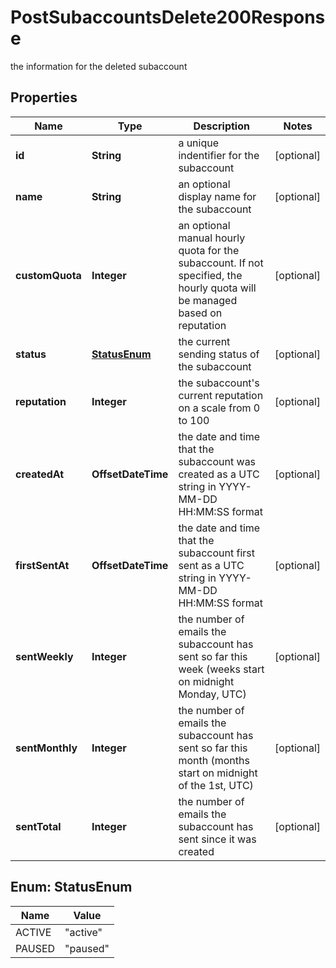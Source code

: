 

# PostSubaccountsDelete200Response

the information for the deleted subaccount

## Properties

| Name | Type | Description | Notes |
|------------ | ------------- | ------------- | -------------|
|**id** | **String** | a unique indentifier for the subaccount |  [optional] |
|**name** | **String** | an optional display name for the subaccount |  [optional] |
|**customQuota** | **Integer** | an optional manual hourly quota for the subaccount. If not specified, the hourly quota will be managed based on reputation |  [optional] |
|**status** | [**StatusEnum**](#StatusEnum) | the current sending status of the subaccount |  [optional] |
|**reputation** | **Integer** | the subaccount&#39;s current reputation on a scale from 0 to 100 |  [optional] |
|**createdAt** | **OffsetDateTime** | the date and time that the subaccount was created as a UTC string in YYYY-MM-DD HH:MM:SS format |  [optional] |
|**firstSentAt** | **OffsetDateTime** | the date and time that the subaccount first sent as a UTC string in YYYY-MM-DD HH:MM:SS format |  [optional] |
|**sentWeekly** | **Integer** | the number of emails the subaccount has sent so far this week (weeks start on midnight Monday, UTC) |  [optional] |
|**sentMonthly** | **Integer** | the number of emails the subaccount has sent so far this month (months start on midnight of the 1st, UTC) |  [optional] |
|**sentTotal** | **Integer** | the number of emails the subaccount has sent since it was created |  [optional] |



## Enum: StatusEnum

| Name | Value |
|---- | -----|
| ACTIVE | &quot;active&quot; |
| PAUSED | &quot;paused&quot; |



